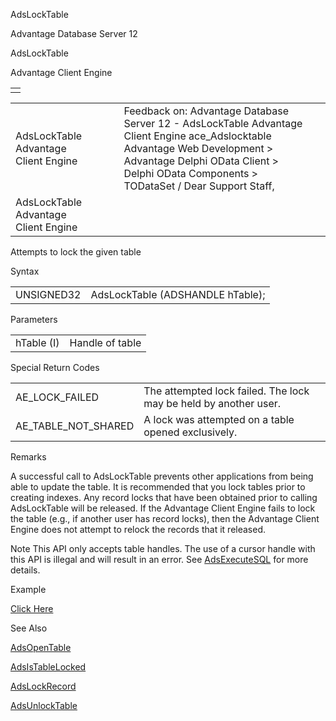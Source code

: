 AdsLockTable




Advantage Database Server 12  

AdsLockTable

Advantage Client Engine

|  |
| --- |
|  |

|  |  |  |  |  |
| --- | --- | --- | --- | --- |
| AdsLockTable  Advantage Client Engine |  |  | Feedback on: Advantage Database Server 12 - AdsLockTable Advantage Client Engine ace\_Adslocktable Advantage Web Development > Advantage Delphi OData Client > Delphi OData Components > TODataSet / Dear Support Staff, |  |
| AdsLockTable  Advantage Client Engine |  |  |  |  |

Attempts to lock the given table

Syntax

|  |  |
| --- | --- |
| UNSIGNED32 | AdsLockTable (ADSHANDLE hTable); |

Parameters

|  |  |
| --- | --- |
| hTable (I) | Handle of table |

Special Return Codes

|  |  |
| --- | --- |
| AE\_LOCK\_FAILED | The attempted lock failed. The lock may be held by another user. |
| AE\_TABLE\_NOT\_SHARED | A lock was attempted on a table opened exclusively. |

Remarks

A successful call to AdsLockTable prevents other applications from being able to update the table. It is recommended that you lock tables prior to creating indexes. Any record locks that have been obtained prior to calling AdsLockTable will be released. If the Advantage Client Engine fails to lock the table (e.g., if another user has record locks), then the Advantage Client Engine does not attempt to relock the records that it released.

Note This API only accepts table handles. The use of a cursor handle with this API is illegal and will result in an error. See [AdsExecuteSQL](ace_adsexecutesql.htm) for more details.

Example

[Click Here](ace_examples.htm#adslocktableexample)

See Also

[AdsOpenTable](ace_adsopentable.htm)

[AdsIsTableLocked](ace_adsistablelocked.htm)

[AdsLockRecord](ace_adslockrecord.htm)

[AdsUnlockTable](ace_adsunlocktable.htm)